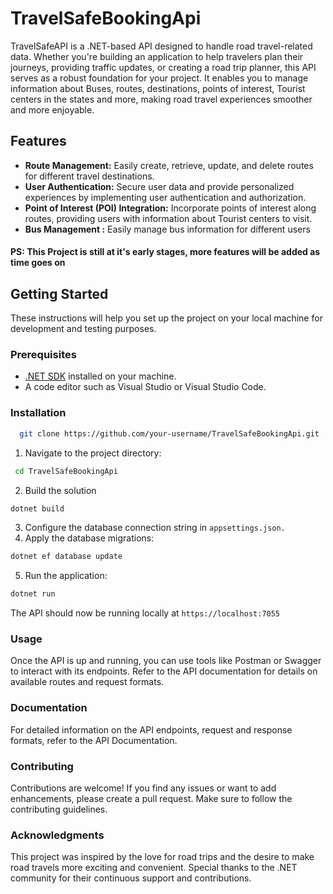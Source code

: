 # TravelSafeBookingApi
TravelSafeAPI is a .NET-based API designed to handle road travel-related data. 
Whether you're building an application to help travelers plan their journeys, providing traffic updates, or creating a road trip planner,
this API serves as a robust foundation for your project. It enables you to manage information about Buses, routes, destinations, points of interest, Tourist centers in the states and more,
making road travel experiences smoother and more enjoyable.
## Features
- **Route Management:** Easily create, retrieve, update, and delete routes for different travel destinations.
- **User Authentication:** Secure user data and provide personalized experiences by implementing user authentication and authorization.
- **Point of Interest (POI) Integration:** Incorporate points of interest along routes, providing users with information about Tourist centers to visit.
- **Bus Management :** Easily manage bus information for different users

#### PS: This Project is still at it's early stages, more features will be added as time goes on


## Getting Started
These instructions will help you set up the project on your local machine for development and testing purposes.

### Prerequisites
- [.NET SDK](https://dotnet.microsoft.com/download) installed on your machine.
- A code editor such as Visual Studio or Visual Studio Code.
  
### Installation
 ```bash
   git clone https://github.com/your-username/TravelSafeBookingApi.git
 ```

1. Navigate to the project directory:
```bash
 cd TravelSafeBookingApi
 ```
2. Build the solution
```bash
dotnet build
```
3. Configure the database connection string in ``` appsettings.json. ```
4. Apply the database migrations:
 ```bash
 dotnet ef database update
 ```
5. Run the application:
```bash
dotnet run
```
The API should now be running locally at ``` https://localhost:7055 ```

### Usage
Once the API is up and running, you can use tools like Postman or Swagger to interact with its endpoints. Refer to the API documentation for details on available routes and request formats.

### Documentation
For detailed information on the API endpoints, request and response formats, refer to the API Documentation.

### Contributing
Contributions are welcome! If you find any issues or want to add enhancements, please create a pull request. Make sure to follow the contributing guidelines.

### Acknowledgments
This project was inspired by the love for road trips and the desire to make road travels more exciting and convenient.
Special thanks to the .NET community for their continuous support and contributions.
